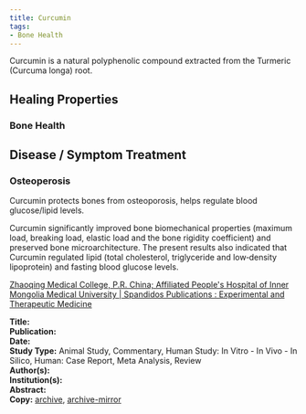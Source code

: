 ```yaml
---
title: Curcumin
tags:
- Bone Health
---
```


Curcumin is a natural polyphenolic compound extracted from the Turmeric (Curcuma longa) root.

## Healing Properties

### Bone Health

## Disease / Symptom Treatment

### Osteoperosis

Curcumin protects bones from osteoporosis, helps regulate blood glucose/lipid levels.

Curcumin significantly improved bone biomechanical properties (maximum load, breaking load, elastic load and the bone rigidity coefficient) and preserved bone microarchitecture. The present results also indicated that Curcumin regulated lipid (total cholesterol, triglyceride and low‑density lipoprotein) and fasting blood glucose levels.
    
[Zhaoqing Medical College, P.R. China; Affiliated People's Hospital of Inner Mongolia Medical University | Spandidos Publications : Experimental and Therapeutic Medicine](https://doi.org/10.3892/etm.2020.8943)

[^1]: 
**Title:** [ ]( )<br>
**Publication:** [ ]( )<br>
**Date:** <br>
**Study Type:** Animal Study, Commentary, Human Study: In Vitro - In Vivo - In Silico, Human: Case Report, Meta Analysis, Review<br>
**Author(s):** <br>
**Institution(s):** <br>
**Abstract:** <br>
**Copy:** [archive](https://ipfs.io/ipfs/), [archive-mirror](https://cloudflare-ipfs.com/ipfs/)

<!-- [^1]: 
**Title:** [ ]( )<br>
**Publication:** [ ]( )<br>
**Date:** <br>
**Study Type:** Animal Study, Commentary, Human Study: In Vitro - In Vivo - In Silico, Human: Case Report, Meta Analysis, Review<br>
**Author(s):** <br>
**Institution(s):** <br>
**Abstract:** <br>
**Copy:** [archive](https://ipfs.io/ipfs/), [archive-mirror](https://cloudflare-ipfs.com/ipfs/) -->